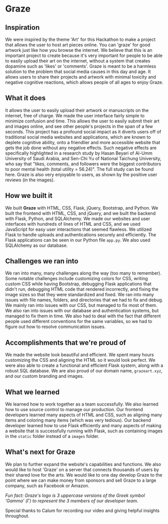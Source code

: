 # Graze

## Inspiration
We were inspired by the theme 'Art' for this Hackathon to make a project that allows the user to host art pieces online. You can 'graze' for good artwork just like how you browse the internet. We believe that this is an important project to create because it's very important for people to be able to easily upload their art on the internet, without a system that creates dopamine such as 'likes' or 'comments'.  Graze is meant to be a harmless solution to the problem that social media causes in this day and age. It allows users to share their projects and artwork with minimal toxicity and negative cognitive reactions, which allows people of all ages to enjoy Graze.

## What it does
It allows the user to easily upload their artwork or manuscripts on the internet, free of charge. We made the user interface fairly simple to minimize confusion and time. This allows the user to easily submit their art and images online, and see other people's projects in the span of a few seconds. This project has a profound social impact as it diverts users off of traditional social media websites and applications, which are known to deplete cognitive ability, onto a friendlier and more accessible website that gets the job done without any negative effects. Such negative effects are specifically highlighted in a research study by Hasan Beyari of Al-Umm University of Saudi Arabia, and Sen-Chi Yu of National Taichung University, who say that "likes, comments, and followers were the biggest contributors to poor mental health (total utility = 56.24)". The full study can be found here. Graze is also very enjoyable to users, as shown by the positive user reviews (in the images).

## How we built it
We built **Graze** with HTML, CSS, Flask, jQuery, Bootstrap, and Python. We built the frontend with HTML, CSS, and jQuery, and we built the backend with Flask, Python, and SQLAlchemy. We made our websites and user interfaces with hundreds of lines of HTML and CSS, and we used JavaScript for easy user interactions that seemed flawless. We utilized Flask to handle uploads and authentications securely and efficiently. The Flask applications can be seen in our Python file `app.py`. We also used SQLAlchemy as our database.

## Challenges we ran into
We ran into many, many challenges along the way (too many to remember). Some notable challenges include customizing colors for CSS, writing custom CSS while having Bootstrap, debugging Flask applications that didn't run, debugging HTML code that rendered incorrectly, and fixing the image sizes so that they were standardized and fixed. We ran into many issues with file names, folders, and directories that we had to fix and debug. We mainly ran into issues with our CSS, but managed to fix most of them. We also ran into issues with our database and authentication systems, but managed to fix them in time. We also had to deal with the fact that different people used different conventions for the same variables, so we had to figure out how to resolve communication issues. 

## Accomplishments that we're proud of
We made the website look beautiful and efficient. We spent many hours customizing the CSS and aligning the HTML so it would look perfect. We were also able to create a functional and efficient Flask system, along with a robust SQL database. We are also proud of our domain name, `grazeart.xyz`, and our custom branding and images.

## What we learned
We learned how to work together as a team successfully. We also learned how to use source control to manage our production. Our frontend developers learned many aspects of HTML and CSS, such as aligning many items and coloring many items (which was very tedious). Our backend developer learned how to use Flask efficiently and many aspects of making a website that is successfully running with Flask, such as containing images in the `static` folder instead of a `images` folder.

## What's next for Graze
We plan to further expand the website's capabilities and functions. We also would like to host 'Graze' on a server that connects thousands of users by their shared love for the arts. We would like to one day develop Graze to the point where we can make money from sponsors and sell Graze to a large company, such as Facebook or Amazon.

*Fun fact: Graze's logo is 3 uppercase versions of the Greek symbol 'Gamma' (Γ) to represent the 3 members of our developer team.*

Special thanks to Calum for recording our video and giving helpful insights throughout.
